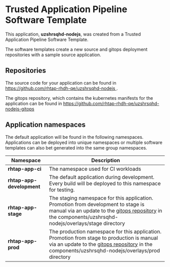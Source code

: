 # Trusted Application Pipeline Software Template

This application, **uzshrsqhd-nodejs**, was created from a Trusted Application Pipeline Software Template.

The software templates create a new source and gitops deployment repositories with a sample source application. 

## Repositories

The source code for your application can be found in [https://github.com/rhtap-rhdh-qe/uzshrsqhd-nodejs ](https://github.com/rhtap-rhdh-qe/uzshrsqhd-nodejs ).
 
The gitops repository, which contains the kubernetes manifests for the application can be found in 
[https://github.com/rhtap-rhdh-qe/uzshrsqhd-nodejs-gitops ](https://github.com/rhtap-rhdh-qe/uzshrsqhd-nodejs-gitops ) 

## Application namespaces 

The default application will be found in the following namespaces. Applications can be deployed into unique namespaces or multiple software templates can also bet generated into the same group namespaces.  

|  Namespace   |  Description   |  
| -------- | -------- |
| **rhtap-app-ci** | The namespace used for CI workloads |
| **rhtap-app-development** | The default application during development. Every build will be deployed to this namespace for testing. |
| **rhtap-app-stage** | The staging namespace for this application. Promotion from development to stage is manual via an update to the [gitops repository](https://github.com/rhtap-rhdh-qe/uzshrsqhd-nodejs-gitops ) in the components/uzshrsqhd-nodejs/overlays/stage directory |
| **rhtap-app-prod** | The production namespace for this application. Promotion from stage to production is manual via an update to the [gitops repository](https://github.com/rhtap-rhdh-qe/uzshrsqhd-nodejs-gitops ) in the components/uzshrsqhd-nodejs/overlays/prod directory |
